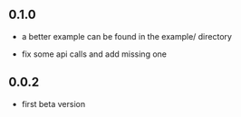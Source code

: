## 0.1.0

- a better example can be found in the example/ directory

- fix some api calls and add missing one

## 0.0.2

- first beta version